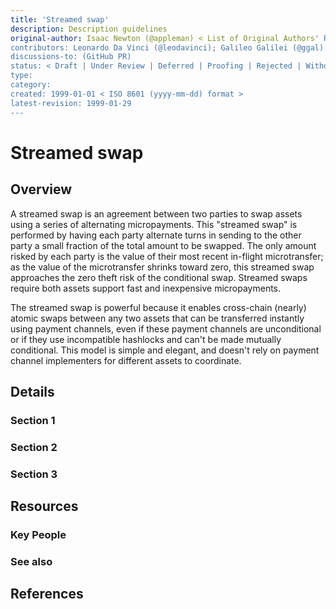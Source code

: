 ```yaml
---
title: 'Streamed swap'
description: Description guidelines
original-author: Isaac Newton (@appleman) < List of Original Authors' Real Name and Github; email address optional >
contributors: Leonardo Da Vinci (@leodavinci); Galileo Galilei (@ggal) < List of contributors -- Real Name + Github; email optional >
discussions-to: (GitHub PR)
status: < Draft | Under Review | Deferred | Proofing | Rejected | Withdrawn | Accepted | Superseded>
type:
category:
created: 1999-01-01 < ISO 8601 (yyyy-mm-dd) format >
latest-revision: 1999-01-29
---
```


# Streamed swap

<!-- Use the same title outlined above -->

## Overview

<!--

"If you can't explain it simply, you don't understand it well enough." A couple sentences of non-technical, simple jargon.

(~240 characters)

-->

A streamed swap is an agreement between two parties to swap assets using a series of alternating micropayments.  This "streamed swap" is performed by having each party alternate turns in sending to the other party a small fraction of the total amount to be swapped.  The only amount risked by each party is the value of their most recent in-flight microtransfer; as the value of the microtransfer shrinks toward zero, this streamed swap approaches the zero theft risk of the conditional swap. Streamed swaps require both assets support fast and inexpensive micropayments.

The streamed swap is powerful because it enables cross-chain (nearly) atomic swaps between any two assets that can be transferred instantly using payment channels, even if these payment channels are unconditional or if they use incompatible hashlocks and can't be made mutually conditional.  This model is simple and elegant, and doesn't rely on payment channel implementers for different assets to coordinate.

## Details

<!--
Use this space to explain the protocol, concept, or project. This might include sections such as: Functionality, Features, or Requirements.

Use bullet points, diagrams, code snippets (you can use markdown), etc.

Each section should be >300 words -- and try to keep the article under 5 sections. For extended discussion, link to resources or create another page.

-->

### Section 1

### Section 2

### Section 3

## Resources

### Key People

<!-- List individuals that are integral to the project / feature / have helped in development. References to this section can be made in the earlier section of the post.

e.x. Satashi Nakomoto or Vitalik Buterin

-->

### See also
<!--

Add any external links in this section (that were not explicitly referenced in the content above).

e.x. Documentation sites, forums, publications

-->
## References

<!--

Cite all resources used in this section.

[See Wikipedia's citation guide.](https://en.wikipedia.org/wiki/Wikipedia:Citing_sources)

Our citation guide is a WIP.

-->

